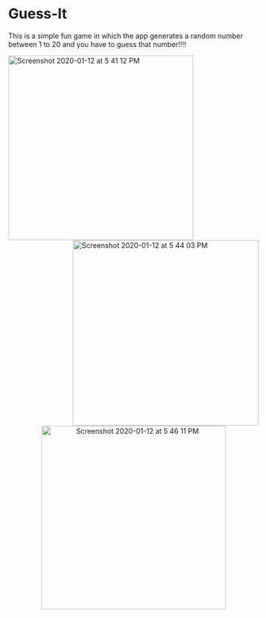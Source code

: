 # Guess-It
This is a simple fun game in which the app generates a random number between 1 to 20 and you have to guess that number!!!!

<img width="372" alt="Screenshot 2020-01-12 at 5 41 12 PM" src="https://user-images.githubusercontent.com/47595149/72218633-fa434080-3562-11ea-90b2-78496d2f331a.png"> <img width="374" alt="Screenshot 2020-01-12 at 5 44 03 PM" align ="right" src="https://user-images.githubusercontent.com/47595149/72218643-2bbc0c00-3563-11ea-951f-ae99b5edc085.png">
<p align = "center"> <img width="370" alt="Screenshot 2020-01-12 at 5 46 11 PM" src="https://user-images.githubusercontent.com/47595149/72218664-73429800-3563-11ea-924e-6d1d61f4abbe.png"> </p>
